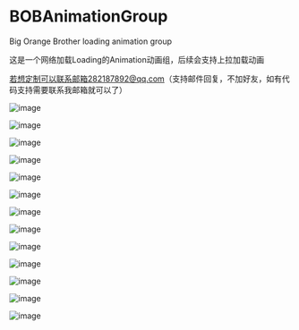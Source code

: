 # BOBAnimationGroup
Big Orange Brother loading animation group

这是一个网络加载Loading的Animation动画组，后续会支持上拉加载动画 

若想定制可以联系邮箱282187892@qq.com（支持邮件回复，不加好友，如有代码支持需要联系我邮箱就可以了）

![image](https://raw.githubusercontent.com/Tuzki007/BOBAnimationGroup/master/BOBAnimationGroup/BOBLightBlueLoading4GIF.gif)

![image](https://github.com/Tuzki007/BOBAnimationGroup/master/BOBAnimationGroup/BOBLightBlueLoading1GIF.gif)

![image](https://github.com/Tuzki007/BOBAnimationGroup/master/BOBAnimationGroup/BOBLightBlueLoading2GIF.gif)

![image](https://github.com/Tuzki007/BOBAnimationGroup/master/BOBAnimationGroup/BOBLightBlueLoading3GIF.gif)

![image](https://github.com/Tuzki007/BOBAnimationGroup/master/BOBAnimationGroup/BOBLightBlueLoading4GIF.gif)

![image](https://github.com/Tuzki007/BOBAnimationGroup/BOBAnimationGroup/BOBLightBlueLoading5GIF.gif)

![image](https://github.com/Tuzki007/BOBAnimationGroup/BOBAnimationGroup/BOBLoadingEightArcViewGIF.gif)

![image](https://github.com/Tuzki007/BOBAnimationGroup/BOBAnimationGroup/BOBLoadingFiveBallMoveGIF.gif)

![image](https://github.com/Tuzki007/BOBAnimationGroup/BOBAnimationGroup/BOBLoadingGroupStarSub4GIF.gif)

![image](https://github.com/Tuzki007/BOBAnimationGroup/BOBAnimationGroup/BOBLoadingNieDiamondViewGif.gif)

![image](https://github.com/Tuzki007/BOBAnimationGroup/BOBAnimationGroup/BOBLoadingThreeBallViewGIF.gif)

![image](https://github.com/Tuzki007/BOBAnimationGroup/BOBAnimationGroup/BOBSevenBallLoading2GIF.gif)

![image](https://github.com/Tuzki007/BOBAnimationGroup/BOBAnimationGroup/BOBThreeBallLoading1GIF.gif)



